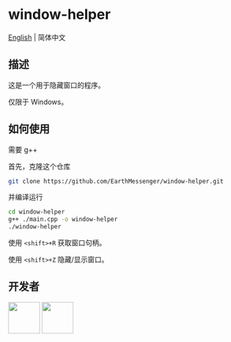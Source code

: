 # window-helper

[English](./README.md) | 简体中文

## 描述

这是一个用于隐藏窗口的程序。

仅限于 Windows。

## 如何使用

需要 g++

首先，克隆这个仓库
```bash
git clone https://github.com/EarthMessenger/window-helper.git
```

并编译运行
```bash
cd window-helper
g++ ./main.cpp -o window-helper
./window-helper
```

使用 `<shift>+R` 获取窗口句柄。

使用 `<shift>+Z` 隐藏/显示窗口。

## 开发者

[<img src="https://avatars1.githubusercontent.com/u/49364506?s=64&v=4" height="64"/>](https://github.com/EarthMessenger)
[<img src="https://avatars0.githubusercontent.com/u/54699639?s=64&v=4" height="64"/>](https://github.com/fecwaqw)